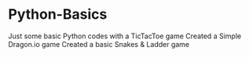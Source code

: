 # Python-Basics
Just some basic Python codes with a TicTacToe game
Created a Simple Dragon.io game 
Created a basic Snakes & Ladder game
